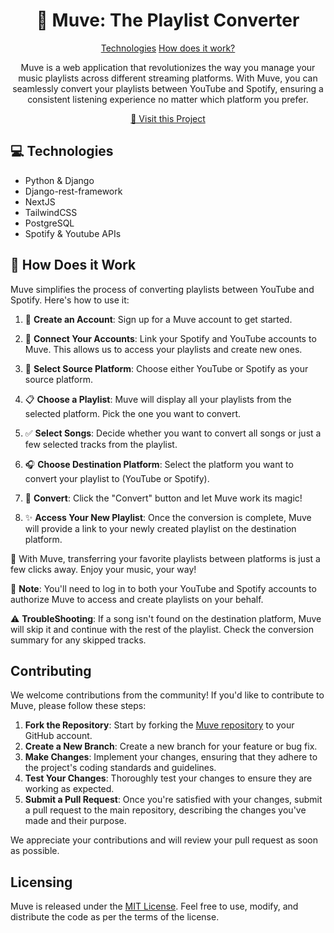 <h1 align="center" style="font-weight: bold;">🔁 Muve: The Playlist Converter</h1>

<p align="center">
<a href="#tech">Technologies</a>
<a href="#started">How does it work?</a>
</p>

<p align="center">Muve is a web application that revolutionizes the way you manage your music playlists across different streaming platforms. With Muve, you can seamlessly convert your playlists between YouTube and Spotify, ensuring a consistent listening experience no matter which platform you prefer.</p>

<p align="center">
<a href="https://github.com/muhreeowki/muve">📱 Visit this Project</a>
</p>

<h2 id="technologies">💻 Technologies</h2>

- Python & Django
- Django-rest-framework
- NextJS
- TailwindCSS
- PostgreSQL
- Spotify & Youtube APIs

<h2 id="started">🚀 How Does it Work</h2>

Muve simplifies the process of converting playlists between YouTube and Spotify. Here's how to use it:

1. 📝 **Create an Account**: Sign up for a Muve account to get started.

2. 🔗 **Connect Your Accounts**: Link your Spotify and YouTube accounts to Muve. This allows us to access your playlists and create new ones.

3. 🎵 **Select Source Platform**: Choose either YouTube or Spotify as your source platform.

4. 📋 **Choose a Playlist**: Muve will display all your playlists from the selected platform. Pick the one you want to convert.

5. ✅ **Select Songs**: Decide whether you want to convert all songs or just a few selected tracks from the playlist.

6. 🎧 **Choose Destination Platform**: Select the platform you want to convert your playlist to (YouTube or Spotify).

7. 🔄 **Convert**: Click the "Convert" button and let Muve work its magic!

8. ✨ **Access Your New Playlist**: Once the conversion is complete, Muve will provide a link to your newly created playlist on the destination platform.

🎉 With Muve, transferring your favorite playlists between platforms is just a few clicks away. Enjoy your music, your way!

🔐 **Note**: You'll need to log in to both your YouTube and Spotify accounts to authorize Muve to access and create playlists on your behalf.

⚠️ **TroubleShooting**: If a song isn't found on the destination platform, Muve will skip it and continue with the rest of the playlist. Check the conversion summary for any skipped tracks.

## Contributing

We welcome contributions from the community! If you'd like to contribute to Muve, please follow these steps:

1. **Fork the Repository**: Start by forking the [Muve repository](https://github.com/muhreeowki/muve) to your GitHub account.
2. **Create a New Branch**: Create a new branch for your feature or bug fix.
3. **Make Changes**: Implement your changes, ensuring that they adhere to the project's coding standards and guidelines.
4. **Test Your Changes**: Thoroughly test your changes to ensure they are working as expected.
5. **Submit a Pull Request**: Once you're satisfied with your changes, submit a pull request to the main repository, describing the changes you've made and their purpose.

We appreciate your contributions and will review your pull request as soon as possible.

## Licensing

Muve is released under the [MIT License](https://opensource.org/licenses/MIT). Feel free to use, modify, and distribute the code as per the terms of the license.
